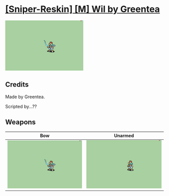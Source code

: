 # [\[Sniper-Reskin\] \[M\] Wil by Greentea](./)

<img src="./5.%20Bow/Bow_000.png" alt="[Sniper-Reskin] [M] Wil by Greentea standing" />

## Credits

Made by Greentea.

Scripted by...??

## Weapons


|Bow |Unarmed |
|  :---: | :---: |
| <img alt="Bow animation" src="./5.%20Bow/Bow.gif" /> | <img alt="Unarmed animation" src="./8.%20Unarmed/Unarmed.gif" /> |
